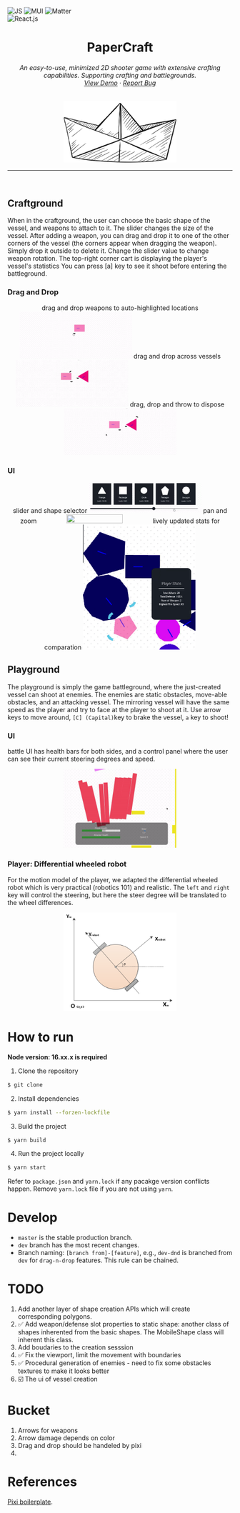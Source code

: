 ![JS](https://img.shields.io/badge/JavaScript-F7DF1E?style=for-the-badge&logo=javascript&logoColor=black)
![MUI](https://img.shields.io/badge/Material%20UI-007FFF?style=for-the-badge&logo=mui&logoColor=white)
![Matter](https://img.shields.io/badge/Matter%20js-4B5562?style=for-the-badge&logo=Matterdotjs&logoColor=white)
<br />
![React.js](https://img.shields.io/badge/React-20232A?style=for-the-badge&logo=react&logoColor=61DAFB)

<h1 align="center">
PaperCraft
</h1>

<h6 align="center">
An easy-to-use, minimized 2D shooter game with extensive crafting capabilities.
Supporting crafting and battlegrounds.
  <br />
  <a href="https://papercraft-eight.vercel.app/">View Demo</a>
  ·
  <a href="https://github.com/cy-moi/papercraft/issues">Report Bug</a>

</h6>
<div align="center">
<img src="assets/logo.png" width="50%" height="50%">
</div>

---

<br />

## Craftground

When in the craftground, the user can choose the basic shape of the vessel, and weapons to attach to it.
The slider changes the size of the vessel.
After adding a weapon, you can drag and drop it to one of the other corners of the vessel (the corners appear when dragging the weapon).
Simply drop it outside to delete it.
Change the slider value to change weapon rotation.
The top-right corner cart is displaying the player's vessel's statistics
You can press [a] key to see it shoot before entering the battleground.

### Drag and Drop
<div align="center">
<a>drag and drop weapons to auto-highlighted locations</a>
<img src="demo/dragdrop.gif" width="50%" height="50%">
<a>drag and drop across vessels</a>
<img src="demo/dragdrop2another.gif" width="50%" height="50%">
<a>drag, drop and throw to dispose</a>
<img src="demo/dragdropthrow.gif" width="50%" height="50%">
</div>

### UI
<div align="center">
<a>slider and shape selector</a>
<img src="demo/shapeSlider.gif" width="50%" height="50%">
<a>pan and zoom</a>
<img src="demo/panzoom.gif" width="50%" height="50%">
<a>lively updated stats for comparation</a>
<img src="demo/statsUpdate.gif" width="50%" height="50%">
</div>

## Playground

The playground is simply the game battleground, where the just-created vessel can shoot at enemies. The enemies are static obstacles, move-able obstacles, and an attacking vessel. The mirroring vessel will have the same speed as the player and try to face at the player to shoot at it. Use arrow keys to move around, `[C] (Capital)`key to brake the vessel, `a` key to shoot!

### UI
battle UI has health bars for both sides, and a control panel where the user can see their current steering degrees and speed.
<div align="center">
<img src="demo/battleUI.gif" width="50%" height="50%">
</div>

### Player: Differential wheeled robot
For the motion model of the player, we adapted the differential wheeled robot which is very practical (robotics 101) and realistic. The `left` and `right` key will control the steering, but here the steer degree will be translated to the wheel differences.
<div align="center">
<img src="demo/model.png" width="50%" height="50%">
</div>


# How to run

**Node version: 16.xx.x is required**

1. Clone the repository

```bash
$ git clone
```

2. Install dependencies

```bash
$ yarn install --forzen-lockfile
```

3. Build the project

```bash
$ yarn build
```

4. Run the project locally

```bash
$ yarn start
```

Refer to `package.json` and `yarn.lock` if any pacakge version conflicts happen. Remove `yarn.lock` file if you are not using `yarn`.

# Develop

- `master` is the stable production branch.
- `dev` branch has the most recent changes.
- Branch naming: `[branch from]-[feature]`, e.g., `dev-dnd` is branched from `dev` for `drag-n-drop` features. This rule can be chained.

# TODO

1. Add another layer of shape creation APIs which will create corresponding polygons.
2. ✅ Add weapon/defense slot properties to static shape: another class of shapes inherented from the basic shapes. The MobileShape class will inherent this class.
3. Add boudaries to the creation sesssion
4. ✅ Fix the viewport, limit the movement with boundaries
5. ✅ Procedural generation of enemies - need to fix some obstacles textures to make it looks better
6. ☑️ The ui of vessel creation

# Bucket

1. Arrows for weapons
2. Arrow damage depends on color
3. Drag and drop should be handeled by pixi
4.

# References

[Pixi boilerplate](https://github.com/dopamine-lab/pixi-boilerplate).
